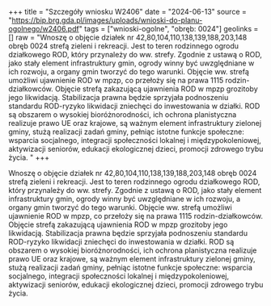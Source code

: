 +++
title = "Szczegóły wniosku W2406"
date = "2024-06-13"
source = "https://bip.brg.gda.pl/images/uploads/wnioski-do-planu-ogolnego/w2406.pdf"
tags = ["wnioski-ogolne", "obręb: 0024"]
geolinks = []
raw = "Wnoszę o objęcie działek nr 42,80,104,110,138,139,188,203,148 obręb 0024 strefą zieleni i rekreacji. Jest to teren rodzinnego ogrodu działkowego ROD, który przynależy do ww. strefy. Zgodnie z ustawą o ROD, jako stały element infrastruktury gmin, ogrody winny być uwzględniane w ich rozwoju, a organy gmin tworzyć do tego warunki. Objęcie ww. strefą umożliwi ujawnienie ROD w mpzp, co przełoży się na prawa 1115 rodzin-działkowców. Objęcie strefą zakazującą ujawnienia ROD w mpzp grozitoby jego likwidacją. Stabilizacja prawna będzie sprzyjała podnoszeniu standardu ROD-ryzyko likwidacji zniechęci do inwestowania w działki. ROD są obszarem o wysokiej bioróżnorodności, ich ochrona planistyczna realizuje prawo UE oraz krajowe, są ważnym element infrastruktury zielonej gminy, stużą realizacji zadań gminy, pełniąc istotne funkcje społeczne: wsparcia socjalnego, integracji społeczności lokalnej i międzypokoleniowej, aktywizacji seniorów, edukacji ekologicznej dzieci, promocji zdrowego trybu życia. "
+++

Wnoszę o objęcie działek nr 42,80,104,110,138,139,188,203,148 obręb 0024 strefą zieleni i
rekreacji. Jest to teren rodzinnego ogrodu działkowego ROD, który przynależy do ww. strefy. Zgodnie z
ustawą o ROD, jako stały element infrastruktury gmin, ogrody winny być uwzględniane w ich rozwoju, a
organy gmin tworzyć do tego warunki. Objęcie ww. strefą umożliwi ujawnienie ROD w mpzp, co
przełoży się na prawa 1115 rodzin-działkowców. Objęcie strefą zakazującą ujawnienia ROD w mpzp
grozitoby jego likwidacją. Stabilizacja prawna będzie sprzyjała podnoszeniu standardu ROD-ryzyko
likwidacji zniechęci do inwestowania w działki. ROD są obszarem o wysokiej bioróżnorodności, ich
ochrona planistyczna realizuje prawo UE oraz krajowe, są ważnym element infrastruktury zielonej
gminy, stużą realizacji zadań gminy, pełniąc istotne funkcje społeczne: wsparcia socjalnego, integracji
społeczności lokalnej i międzypokoleniowej, aktywizacji seniorów, edukacji ekologicznej dzieci, promocji
zdrowego trybu życia.




